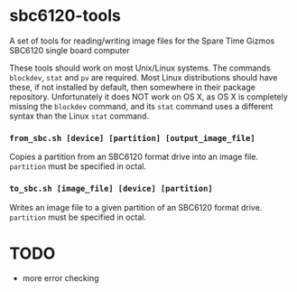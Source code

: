 # sbc6120-tools
A set of tools for reading/writing image files for the Spare Time Gizmos SBC6120 single board computer

These tools should work on most Unix/Linux systems. The commands `blockdev`, `stat` and `pv` are required.
Most Linux distributions should have these, if not installed by default, then somewhere in their package
repository. Unfortunately it does NOT work on OS X, as OS X is completely missing the `blockdev` command,
and its `stat` command uses a different syntax than the Linux `stat` command.

### `from_sbc.sh [device] [partition] [output_image_file]`

Copies a partition from an SBC6120 format drive into an image file. `partition` must be specified in octal.

### `to_sbc.sh [image_file] [device] [partition]`

Writes an image file to a given partition of an SBC6120 format drive. `partition` must be specified in octal.

# TODO

* more error checking
